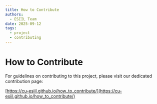 ```yaml
---
title: How to Contribute
authors:
  - ESIIL Team
date: 2025-09-12
tags:
  - project
  - contributing
---
```


# How to Contribute

For guidelines on contributing to this project, please visit our dedicated contribution page:

[https://cu-esiil.github.io/how_to_contribute/](https://cu-esiil.github.io/how_to_contribute/)

